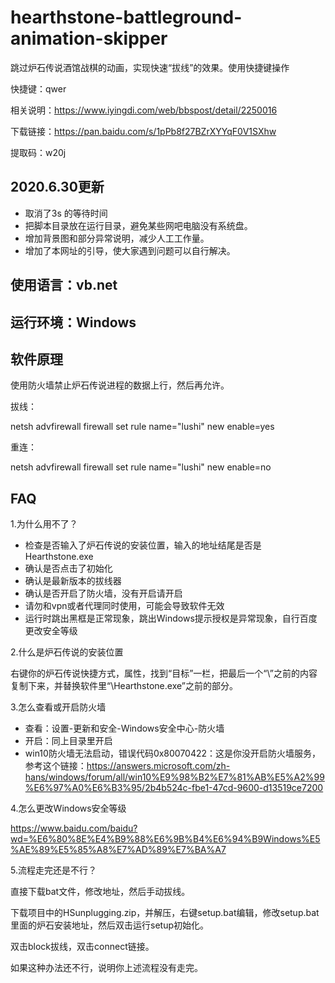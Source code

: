 # hearthstone-battleground-animation-skipper
跳过炉石传说酒馆战棋的动画，实现快速“拔线”的效果。使用快捷键操作

快捷键：qwer

相关说明：https://www.iyingdi.com/web/bbspost/detail/2250016

下载链接：https://pan.baidu.com/s/1pPb8f27BZrXYYqF0V1SXhw 

提取码：w20j


## 2020.6.30更新

 - 取消了3s 的等待时间
 - 把脚本目录放在运行目录，避免某些网吧电脑没有系统盘。
 - 增加背景图和部分异常说明，减少人工工作量。
 - 增加了本网址的引导，使大家遇到问题可以自行解决。

## 使用语言：vb.net

## 运行环境：Windows

## 软件原理

使用防火墙禁止炉石传说进程的数据上行，然后再允许。

拔线：

netsh advfirewall firewall set rule name="lushi" new enable=yes

重连：

netsh advfirewall firewall set rule name="lushi" new enable=no

## FAQ
1.为什么用不了？

 - 检查是否输入了炉石传说的安装位置，输入的地址结尾是否是Hearthstone.exe
 - 确认是否点击了初始化
 - 确认是最新版本的拔线器
 - 确认是否开启了防火墙，没有开启请开启
 - 请勿和vpn或者代理同时使用，可能会导致软件无效
 - 运行时跳出黑框是正常现象，跳出Windows提示授权是异常现象，自行百度更改安全等级
 
 2.什么是炉石传说的安装位置
 
 右键你的炉石传说快捷方式，属性，找到“目标”一栏，把最后一个“\\”之前的内容复制下来，并替换软件里“\\Hearthstone.exe”之前的部分。
 
 3.怎么查看或开启防火墙
 
 - 查看：设置-更新和安全-Windows安全中心-防火墙
 - 开启：同上目录里开启
 - win10防火墙无法启动，错误代码0x80070422：这是你没开启防火墙服务，参考这个链接：https://answers.microsoft.com/zh-hans/windows/forum/all/win10%E9%98%B2%E7%81%AB%E5%A2%99%E6%97%A0%E6%B3%95/2b4b524c-fbe1-47cd-9600-d13519ce7200
 
 4.怎么更改Windows安全等级
 
 https://www.baidu.com/baidu?wd=%E6%80%8E%E4%B9%88%E6%9B%B4%E6%94%B9Windows%E5%AE%89%E5%85%A8%E7%AD%89%E7%BA%A7
 
 5.流程走完还是不行？

 直接下载bat文件，修改地址，然后手动拔线。
 
 下载项目中的HSunplugging.zip，并解压，右键setup.bat编辑，修改setup.bat里面的炉石安装地址，然后双击运行setup初始化。
 
 双击block拔线，双击connect链接。
 
 如果这种办法还不行，说明你上述流程没有走完。
